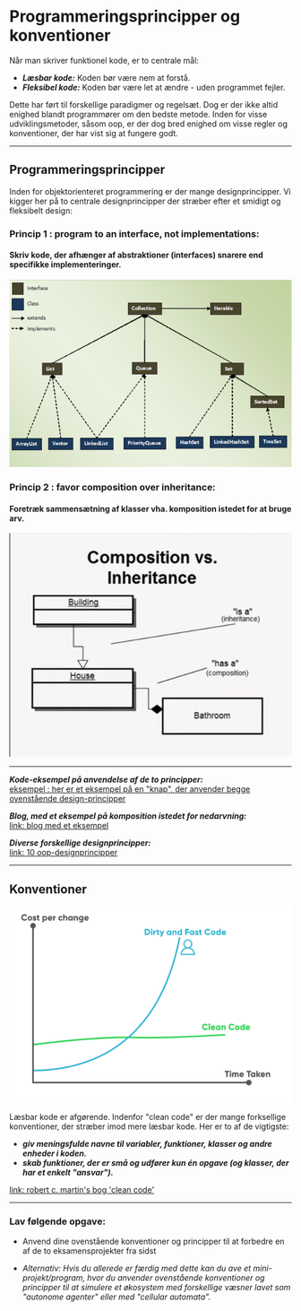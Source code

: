 # Programmeringsprincipper og konventioner
Når man skriver funktionel kode, er to centrale mål:

- ***Læsbar kode:*** Koden bør være nem at forstå.
- ***Fleksibel kode:*** Koden bør være let at ændre - uden programmet fejler.

Dette har ført til forskellige paradigmer og regelsæt. Dog er der ikke altid enighed blandt programmører om den bedste metode.
Inden for visse udviklingsmetoder, såsom oop, er der dog bred enighed om visse regler og konventioner, der har vist sig at fungere godt.

-------------------------------------------------------------------------------------------------------------------------------

## Programmeringsprincipper

Inden for objektorienteret programmering er der mange designprincipper. Vi kigger her på to centrale designprincipper der stræber efter et smidigt og fleksibelt design:

### Princip 1 : program to an interface, not implementations: 
#### Skriv kode, der afhænger af abstraktioner (interfaces) snarere end specifikke implementeringer.

![***Diagram over hvordan interfaces anvendes i javas Collection bibliteket***](pic_CollectionsInterfaces.png)


### Princip 2 : favor composition over inheritance:
#### Foretræk sammensætning af klasser vha. komposition istedet for at bruge arv.

![***Skitse af forskellen imellem "composition" og "inheritance"***](pic_IvsC.png)


-------------------------------------------------------------------------------------------------------------------------------

***Kode-eksempel på anvendelse af de to principper:***   
[eksempel : her er et eksempel på en "knap", der anvender begge ovenstående design-principper](kode_eksempel_oop_design.md)


***Blog, med et eksempel på komposition istedet for nedarvning:***     
[link: blog med et eksempel](https://dmitripavlutin.com/interface-vs-implementation/)     


***Diverse forskellige designprincipper:***     
[link: 10 oop-designprincipper](https://hackernoon.com/10-oop-design-principles-every-programmer-should-know-f187436caf65) 

-------------------------------------------------------------------------------------------------------------------------------


## Konventioner

![](pic_cleancode_graph.png)

Læsbar kode er afgørende. Indenfor "clean code" er der mange forksellige konventioner, der stræber imod mere læsbar kode. Her er to af de vigtigste:

- ***giv meningsfulde navne til variabler, funktioner, klasser og andre enheder i koden.***
- ***skab funktioner, der er små og udfører kun én opgave (og klasser, der har et enkelt "ansvar").***

[link: robert c. martin's bog 'clean code'](https://csiitian.blog/clean-code-by-robert-c-martin-book-summary-32690db5e75b)


--------------------------------------------------------

### Lav følgende opgave:

- Anvend dine ovenstående konventioner og principper til at forbedre en af de to eksamensprojekter fra sidst

- *Alternativ: Hvis du allerede er færdig med dette kan du ave et mini-projekt/program, hvor du anvender ovenstående konventioner og principper til at simulere et økosystem med forskellige væsner lavet som "autonome agenter" eller med "cellular automata".*  
